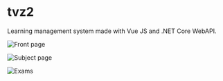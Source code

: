 # tvz2
Learning management system made with Vue JS and .NET Core WebAPI.

![Front page](https://i.imgur.com/1acw3qZ.png)

![Subject page](https://i.imgur.com/H2Dozrt.png)

![Exams](https://i.imgur.com/5jOb8SF.png)
